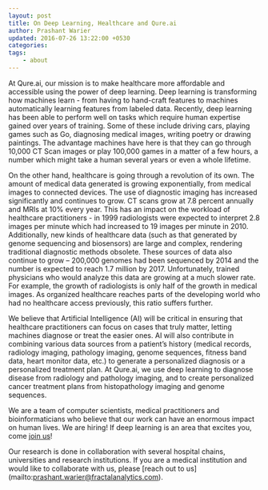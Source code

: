 ```yaml
---
layout: post
title: On Deep Learning, Healthcare and Qure.ai
author: Prashant Warier
updated: 2016-07-26 13:22:00 +0530
categories:
tags:
    - about
---
```


At Qure.ai, our mission is to make healthcare more affordable and accessible using the power of deep learning. Deep learning is transforming how machines learn - from having to hand-craft features to machines automatically learning features from labeled data. Recently, deep learning has been able to perform well on tasks which require human expertise gained over years of training. Some of these include driving cars, playing games such as Go, diagnosing medical images, writing poetry or drawing paintings. The advantage machines have here is that they can go through 10,000 CT Scan images or play 100,000 games in a matter of a few hours, a number which might take a human several years or even a whole lifetime.

On the other hand, healthcare is going through a revolution of its own. The amount of medical data generated is growing exponentially, from medical images to connected devices. The use of diagnostic imaging has increased significantly and continues to grow. CT scans grow at  7.8 percent annually and  MRIs at 10% every year.  This has an impact on the workload of healthcare practitioners - in 1999 radiologists were expected to interpret 2.8 images per minute which had increased to 19 images per minute in 2010. Additionally, new kinds of healthcare data (such as that generated by genome sequencing and biosensors) are large and complex, rendering traditional diagnostic methods obsolete. These sources of data also continue to grow – 200,000 genomes had been sequenced by 2014 and the number is expected to reach 1.7 million by 2017. Unfortunately, trained physicians who would analyze this data are growing at a much slower rate. For example, the growth of radiologists is only half of the growth in medical images. As organized healthcare reaches parts of the developing world who had no healthcare access previously, this ratio suffers further.

We believe that Artificial Intelligence (AI) will be critical in ensuring that healthcare practitioners can focus on cases that truly matter, letting machines diagnose or treat the easier ones. AI will also contribute in combining various data sources from a patient’s history (medical records, radiology imaging, pathology imaging, genome sequences, fitness band data, heart monitor data, etc.) to generate a personalized diagnosis or a personalized treatment plan. At Qure.ai, we use deep learning to diagnose disease from radiology and pathology imaging, and to create personalized cancer treatment plans from histopathology imaging and genome sequences.

We are a team of computer scientists, medical practitioners and bioinformaticians who believe that our work can have an enormous impact on human lives. We are hiring! If deep learning is an area that excites you, come [join us](mailto:prashant.warier@fractalanalytics.com)!

Our research is done in collaboration with several hospital chains, universities and research institutions. If you are a medical institution and would like to collaborate with us, please [reach out to us] (mailto:prashant.warier@fractalanalytics.com).
